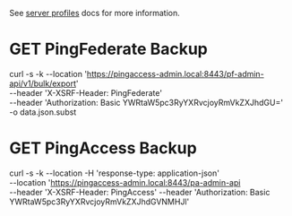See [server profiles](https://devops.pingidentity.com/how-to/containerAnatomy/) docs for more information.

# GET PingFederate Backup
curl -s -k --location 'https://pingaccess-admin.local:8443/pf-admin-api/v1/bulk/export' \
    --header 'X-XSRF-Header: PingFederate' \
    --header 'Authorization: Basic YWRtaW5pc3RyYXRvcjoyRmVkZXJhdGU=' \
    -o data.json.subst


# GET PingAccess Backup
curl -s -k --location -H 'response-type: application-json' \
    --location 'https://pingaccess-admin.local:8443/pa-admin-api \
    --header 'X-XSRF-Header: PingAccess' 
    --header 'Authorization: Basic YWRtaW5pc3RyYXRvcjoyRmVkZXJhdGVNMHJl'
  


